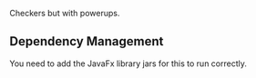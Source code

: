 Checkers but with powerups.

## Dependency Management

You need to add the JavaFx library jars for this to run correctly.